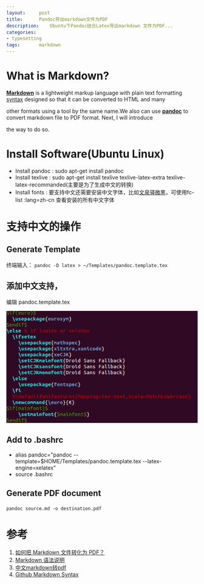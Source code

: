 ```yaml
---
layout:		post
title:		Pandoc导出markdown文件为PDF
description:	Ubuntu下Pandoc结合Latex导出markdown 文件为PDF...
categories:
- typesetting
tags:       markdown
---
```


# What is Markdown?
**[Markdown](https://en.wikipedia.org/wiki/Markdown)** is a lightweight markup language with plain text formatting [syntax](http://wowubuntu.com/markdown/) designed so that it can be converted to HTML and many 

other formats using a tool by the same name.We also can use **[pandoc](http://pandoc.org/)** to convert markdown file to PDF format. Next, I will introduce 

the way to do so.

# Install Software(Ubuntu Linux)
- Install pandoc : sudo apt-get install pandoc
- Install texlive : sudo apt-get install texlive texlive-latex-extra texlive-latex-recommanded(主要是为了生成中文的转换)
- Install fonts : 要支持中文还需要安装中文字体，比如[文泉驿微黑](http://www.bkjia.com/xtzh/760729.html)，可使用fc-list :lang=zh-cn 查看安装的所有中文字体

# 支持中文的操作
## Generate Template
终端输入：
`
 pandoc -D latex > ~/Templates/pandoc.template.tex
`

## 添加中文支持，
编辑 pandoc.template.tex

![template](/images/2015-12-23-001.png)

## Add to .bashrc
 - alias pandoc="pandoc --template=$HOME/Templates/pandoc.template.tex --latex-engine=xelatex" 
 - source .bashrc

## Generate PDF document
`
pandoc source.md -o destination.pdf
`

# 参考
1. [如何把 Markdown 文件转化为 PDF？](http://www.zhihu.com/question/20849824)
2. [Markdown 语法说明](http://wowubuntu.com/markdown/)
3. [中文markdown转pdf](http://jiangfeng.org/notes/2013/04/19/markdown-with-pdf.html)
4. [Github Markdown Syntax](https://guides.github.com/features/mastering-markdown/#examples)







